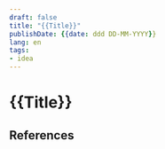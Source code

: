 ```yaml
---
draft: false
title: "{{Title}}"
publishDate: {{date: ddd DD-MM-YYYY}}
lang: en
tags:
- idea
---
```

# {{Title}}


## References
